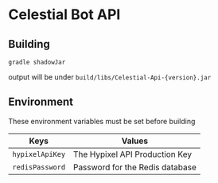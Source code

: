 # Celestial Bot API

## Building


```shell
gradle shadowJar
```

output will be under `build/libs/Celestial-Api-{version}.jar`

## Environment

These environment variables must be set before building

| Keys            | Values                          |
|-----------------|---------------------------------|
| `hypixelApiKey` | The Hypixel API Production Key  |
| `redisPassword` | Password for the Redis database |